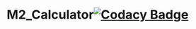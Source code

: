 # M2_Calculator[![Codacy Badge](https://app.codacy.com/project/badge/Grade/6b4be709fb4143e08382d25817f47c60)](https://www.codacy.com/gh/BhargavaRaj/M2_Calculator/dashboard?utm_source=github.com&amp;utm_medium=referral&amp;utm_content=BhargavaRaj/M2_Calculator&amp;utm_campaign=Badge_Grade)
